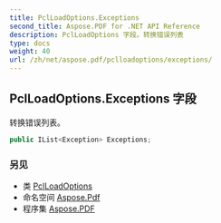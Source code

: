 ```yaml
---
title: PclLoadOptions.Exceptions
second_title: Aspose.PDF for .NET API Reference
description: PclLoadOptions 字段。转换错误列表
type: docs
weight: 40
url: /zh/net/aspose.pdf/pclloadoptions/exceptions/
---
```

## PclLoadOptions.Exceptions 字段

转换错误列表。

```csharp
public IList<Exception> Exceptions;
```

### 另见

* 类 [PclLoadOptions](../)
* 命名空间 [Aspose.Pdf](../../../aspose.pdf/)
* 程序集 [Aspose.PDF](../../../)